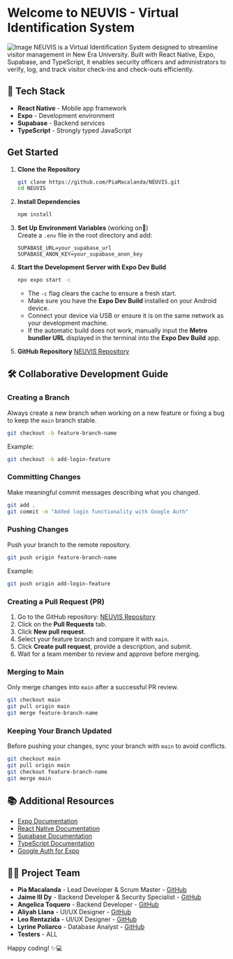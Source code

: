 # Welcome to NEUVIS - Virtual Identification System
![Image](https://github.com/user-attachments/assets/47755593-00ac-4adc-90eb-25dd89aef6a5)
NEUVIS is a Virtual Identification System designed to streamline visitor management in New Era University. Built with React Native, Expo, Supabase, and TypeScript, it enables security officers and administrators to verify, log, and track visitor check-ins and check-outs efficiently.

## 📌 Tech Stack  
- **React Native** - Mobile app framework  
- **Expo** - Development environment  
- **Supabase** - Backend services  
- **TypeScript** - Strongly typed JavaScript  

## Get Started

1. **Clone the Repository**
   ```bash
   git clone https://github.com/PiaMacalanda/NEUVIS.git
   cd NEUVIS
   ```

2. **Install Dependencies**
   ```bash
   npm install
   ```

3. **Set Up Environment Variables** (working on🚧)  
   Create a `.env` file in the root directory and add:  
   ```plaintext
   SUPABASE_URL=your_supabase_url
   SUPABASE_ANON_KEY=your_supabase_anon_key
   ```

4. **Start the Development Server with Expo Dev Build**
   ```bash
   npx expo start -c
   ```
   - The `-c` flag clears the cache to ensure a fresh start.
   - Make sure you have the **Expo Dev Build** installed on your Android device.
   - Connect your device via USB or ensure it is on the same network as your development machine.
   - If the automatic build does not work, manually input the **Metro bundler URL** displayed in the terminal into the **Expo Dev Build** app.

5. **GitHub Repository**
   [NEUVIS Repository](https://github.com/PiaMacalanda/NEUVIS)

## 🛠 Collaborative Development Guide

### Creating a Branch
Always create a new branch when working on a new feature or fixing a bug to keep the `main` branch stable.
```bash
git checkout -b feature-branch-name
```
Example:
```bash
git checkout -b add-login-feature
```

### Committing Changes
Make meaningful commit messages describing what you changed.
```bash
git add .
git commit -m "Added login functionality with Google Auth"
```

### Pushing Changes
Push your branch to the remote repository.
```bash
git push origin feature-branch-name
```
Example:
```bash
git push origin add-login-feature
```

### Creating a Pull Request (PR)
1. Go to the GitHub repository: [NEUVIS Repository](https://github.com/PiaMacalanda/NEUVIS)
2. Click on the **Pull Requests** tab.
3. Click **New pull request**.
4. Select your feature branch and compare it with `main`.
5. Click **Create pull request**, provide a description, and submit.
6. Wait for a team member to review and approve before merging.

### Merging to Main
Only merge changes into `main` after a successful PR review.
```bash
git checkout main
git pull origin main
git merge feature-branch-name
```

### Keeping Your Branch Updated
Before pushing your changes, sync your branch with `main` to avoid conflicts.
```bash
git checkout main
git pull origin main
git checkout feature-branch-name
git merge main
```

## 📚 Additional Resources
- [Expo Documentation](https://docs.expo.dev/)
- [React Native Documentation](https://reactnative.dev/docs/getting-started)
- [Supabase Documentation](https://supabase.io/docs)
- [TypeScript Documentation](https://www.typescriptlang.org/docs/)
- [Google Auth for Expo](https://docs.expo.dev/guides/authentication/#google)

## 👨‍💻 Project Team
- **Pia Macalanda** - Lead Developer & Scrum Master - [GitHub](https://github.com/PiaMacalanda)
- **Jaime III Dy** - Backend Developer & Security Specialist - [GitHub](https://github.com/JaimeDyIII)
- **Angelica Toquero** - Backend Developer - [GitHub](https://github.com/AngelicaToquero)
- **Aliyah Llana** - UI/UX Designer - [GitHub](https://github.com/AliyahAira)
- **Leo Rentazida** - UI/UX Designer - [GitHub](https://github.com/leorentazida)
- **Lyrine Poliarco** - Database Analyst - [GitHub](https://github.com/LyrinePoliarco)
- **Testers** - ALL  

Happy coding! ✨💻

